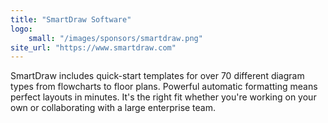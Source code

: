```yaml
---
title: "SmartDraw Software"
logo:
    small: "/images/sponsors/smartdraw.png"
site_url: "https://www.smartdraw.com"    
---
```


SmartDraw includes quick-start templates for over 70 different diagram types from flowcharts to floor plans. Powerful automatic formatting means perfect layouts in minutes. It's the right fit whether you're working on your own or collaborating with a large enterprise team.